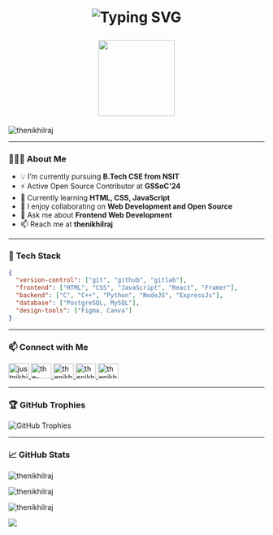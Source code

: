 <div>

<h1 align = "center">
 
![Typing SVG](https://readme-typing-svg.demolab.com?font=Fira+Code&pause=2000&random=false&width=280&lines=Hi+there+.+I'm+Nikhil+!+👋🏻)

<img src="https://c.tenor.com/neqnFd4CHWAAAAAC/up-wave.gif" width="150" />  
</h1>

<img src="https://komarev.com/ghpvc/?username=thenikhilraj&label=Profile%20views&color=0e75b6&style=flat" alt="thenikhilraj" />

---

### 👨🏻‍💻 About Me

- 💡 I’m currently pursuing **B.Tech CSE from NSIT**
- ⚡ Active Open Source Contributor at **GSSoC'24**
- 🌱 Currently learning **HTML, CSS, JavaScript**
- 👯 I enjoy collaborating on **Web Development and Open Source**
- 💬 Ask me about **Frontend Web Development**
- 📫 Reach me at **thenikhilraj**

---

### 🧰 Tech Stack

```json
{
  "version-control": ["git", "github", "gitlab"],
  "frontend": ["HTML", "CSS", "JavaScript", "React", "Framer"],
  "backend": ["C", "C++", "Python", "NodeJS", "ExpressJs"],
  "database": ["PostgreSQL, MySQL"],
  "design-tools": ["Figma, Canva"]
}
```
---


### 📫 Connect with Me
<p> <a href="https://twitter.com/thenikhilraj" target="blank"> 
<img src="https://raw.githubusercontent.com/rahuldkjain/github-profile-readme-generator/master/src/images/icons/Social/twitter.svg" alt="justnikhilraj" height="30" width="40" /> </a>

<a href="https://linkedin.com/in/thenikhilraj" target="blank"> 
<img src="https://raw.githubusercontent.com/rahuldkjain/github-profile-readme-generator/master/src/images/icons/Social/linked-in-alt.svg" alt="the-nikhil-raj" height="30" width="40" /> </a> 

<a href="https://kaggle.com/thenikhilraj" target="blank"> 
<img src="https://raw.githubusercontent.com/rahuldkjain/github-profile-readme-generator/master/src/images/icons/Social/kaggle.svg" alt="thenikhilraj" height="30" width="40" /> </a> 

<a href="https://www.leetcode.com/thenikhilraj" target="blank"> 
<img src="https://raw.githubusercontent.com/rahuldkjain/github-profile-readme-generator/master/src/images/icons/Social/leet-code.svg" alt="thenikhilraj" height="30" width="40" /> </a> 

<a href="https://auth.geeksforgeeks.org/user/thenikhilraj" target="blank"> 
<img src="https://raw.githubusercontent.com/rahuldkjain/github-profile-readme-generator/master/src/images/icons/Social/geeks-for-geeks.svg" alt="thenikhilraj" height="30" width="40" /> </a> </p>

---


### 🏆 GitHub Trophies
<p> <img src="https://github-profile-trophy.vercel.app/?username=thenikhilraj&theme=radical&no-frame=false&no-bg=true&margin-w=4" alt="GitHub Trophies" /> </p>

---


### 📈 GitHub Stats
<p> <img src="https://github-readme-stats.vercel.app/api?username=thenikhilraj&show_icons=true&locale=en" alt="thenikhilraj" /> </p> 
<p> <img src="https://github-readme-stats.vercel.app/api/top-langs?username=thenikhilraj&show_icons=true&locale=en&layout=compact" alt="thenikhilraj" /> </p>
<p> <img src="https://github-readme-streak-stats.herokuapp.com/?user=thenikhilraj" alt="thenikhilraj" /> </p> 

<img src="https://capsule-render.vercel.app/api?type=waving&color=gradient&height=100&section=footer" /> </div>
